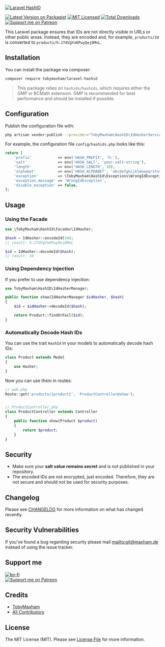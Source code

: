 [![Laravel HashID][laravel-hashid-image]][laravel-hashid-edit-link]

[![Latest Version on Packagist](https://img.shields.io/packagist/v/tobymaxham/laravel-hashid.svg?style=flat-square)](https://packagist.org/packages/tobymaxham/laravel-hashid)
[![MIT Licensed](https://img.shields.io/badge/license-MIT-brightgreen.svg?style=flat-square)](LICENSE.md)
[![Total Downloads](https://img.shields.io/packagist/dt/tobymaxham/laravel-hashid.svg?style=flat-square)](https://packagist.org/packages/tobymaxham/laravel-hashid)
[![Support me on Patreon](https://img.shields.io/endpoint.svg?url=https%3A%2F%2Fshieldsio-patreon.vercel.app%2Fapi%3Fusername%3DTobymaxham%26type%3Dpatrons&style=flat)](https://patreon.com/Tobymaxham)


This Laravel package ensures that IDs are not directly visible in URLs or other public areas.
Instead, they are encoded and, for example, `products/34` is converted to `products/h:J7dVgYxKPwyQejOMnL`.



## Installation

You can install the package via composer:

```sh
composer require tobymaxham/laravel-hashid
```

> This package relies on `hashids/hashids`, which requires either the GMP or BCMath extension. GMP is recommended for best performance and should be installed if possible.


## Configuration

Publish the configuration file with:

```bash
php artisan vendor:publish --provider="TobyMaxham\HashID\IdHasherServiceProvider"
```

For example, the configuration file `config/hashids.php` looks like this:

```php
return [
    'prefix'            => env('HASH_PREFIX', 'h:'),
    'salt'              => env('HASH_SALT', 'your-salt-string'),
    'length'            => env('HASH_LENGTH', 18),
    'alphabet'          => env('HASH_ALPHABET', 'abcdefghijklmnopqrstuvwxyzABCDEFGHIJKLMNOPQRSTUVWXYZ1234567890'),
    'exception'         => \TobyMaxham\HashId\Exceptions\WrongIdException::class,
    'exception_message' => 'WrongIdException',
    'disable_exception' => false,
];
```

## Usage

### Using the Facade

```php
use \TobyMaxham\HashId\Facades\IdHasher;

$hash = IdHasher::encodeId(34);
// result: h:J7dVgYxKPwyQejOMnL

$id = IdHasher::decodeId($hash);
// result: 34
```

### Using Dependency Injection

If you prefer to use dependency injection:

```php
use TobyMaxham\HashID\IdHasherManager;

public function show(IdHasherManager $idHasher, $hash)
{
    $id = $idHasher->decodeId($hash);

    return Product::findOrFail($id);
}
```

### Automatically Decode Hash IDs

You can use the trait `HashId` in your models to automatically decode hash IDs:

```php
class Product extends Model
{
    use Hasher;
}
```


Now you can use them in routes:

```php
// web.php
Route::get('products/{product}', 'ProductController@show');


// ProductController.php
class ProductController extends Controller
{
    public function show(Product $product)
    {
        return $product;
    }
}
```

## Security

- Make sure your **salt value remains secret** and is not published in your repository.
- The encoded IDs are not encrypted, just encoded. Therefore, they are not secure and should not be used for security purposes.


## Changelog

Please see [CHANGELOG](CHANGELOG.md) for more information on what has changed recently.


## Security Vulnerabilities

If you've found a bug regarding security please mail [mailto:git@maxham.de](git@maxham.de) instead of using the issue tracker.


## Support me

[![ko-fi](https://ko-fi.com/img/githubbutton_sm.svg)](https://ko-fi.com/Z8Z4NZKU)<br>
[![Support me on Patreon](https://img.shields.io/endpoint.svg?url=https%3A%2F%2Fshieldsio-patreon.vercel.app%2Fapi%3Fusername%3DTobymaxham%26type%3Dpatrons&style=flat)](https://patreon.com/Tobymaxham)


## Credits

- [TobyMaxham](https://github.com/TobyMaxham)
- [All Contributors](../../contributors)


## License

The MIT License (MIT). Please see [License File](LICENSE.md) for more information.


[laravel-hashid-image]: https://socialify.git.ci/TobyMaxham/laravel-hashid/image?description=1&font=Raleway&issues=1&language=1&owner=1&pattern=Charlie%20Brown&pulls=1&stargazers=1&theme=Light
[laravel-hashid-edit-link]: https://socialify.git.ci/TobyMaxham/laravel-hashid?description=1&font=Raleway&issues=1&language=1&owner=1&pattern=Charlie%20Brown&pulls=1&stargazers=1&theme=Light
